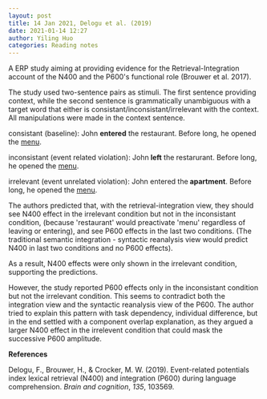 ```yaml
---
layout: post
title: 14 Jan 2021, Delogu et al. (2019)
date: 2021-01-14 12:27
author: Yiling Huo
categories: Reading notes
---
```

<!-- wp:paragraph -->
<p>A ERP study aiming at providing evidence for the Retrieval-Integration account of the N400 and the P600's functional role (Brouwer et al. 2017).</p>
<!-- /wp:paragraph -->

<!-- wp:paragraph -->
<p>The study used two-sentence pairs as stimuli. The first sentence providing context, while the second sentence is grammatically unambiguous with a target word that either is consistant/inconsistant/irrelevant with the context. All manipulations were made in the context sentence.</p>
<!-- /wp:paragraph -->

<!-- wp:paragraph -->
<p>consistant (baseline): John <strong>entered</strong> the restaurant. Before long, he opened the <span style="text-decoration:underline;">menu</span>.</p>
<!-- /wp:paragraph -->

<!-- wp:paragraph -->
<p>inconsistant (event related violation): John<strong> left</strong> the restarurant. Before long, he opened the <span style="text-decoration:underline;">menu</span>.</p>
<!-- /wp:paragraph -->

<!-- wp:paragraph -->
<p>irrelevant (event unrelated violation): John entered the<strong> apartment</strong>. Before long, he opened the <span style="text-decoration:underline;">menu</span>.</p>
<!-- /wp:paragraph -->

<!-- wp:paragraph -->
<p>The authors predicted that, with the retrieval-integration view, they should see N400 effect in the irrelevant condition but not in the inconsistant condition, (because 'restaurant' would preactivate 'menu' regardless of leaving or entering), and see P600 effects in the last two conditions. (The traditional semantic integration - syntactic reanalysis view would predict N400 in last two conditions and no P600 effects).</p>
<!-- /wp:paragraph -->

<!-- wp:paragraph -->
<p>As a result, N400 effects were only shown in the irrelevant condition, supporting the predictions. </p>
<!-- /wp:paragraph -->

<!-- wp:paragraph -->
<p>However, the study reported P600 effects only in the inconsistant condition but not the irrelevant condition. This seems to contradict both the integration view and the syntactic reanalysis view of the P600. The author tried to explain this pattern with task dependency, individual difference, but in the end settled with a component overlap explanation, as they argued a larger N400 effect in the irrelevent condition that could mask the successive P600 amplitude.</p>
<!-- /wp:paragraph -->

<!-- wp:paragraph -->
<p><strong>References</strong></p>
<!-- /wp:paragraph -->

<!-- wp:paragraph -->
<p>Delogu, F., Brouwer, H., &amp; Crocker, M. W. (2019). Event-related potentials index lexical retrieval (N400) and integration (P600) during language comprehension. <em>Brain and cognition</em>, <em>135</em>, 103569.</p>
<!-- /wp:paragraph -->

